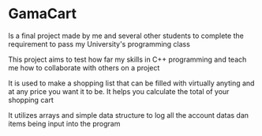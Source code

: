 # GamaCart
Is a final project made by me and several other students to complete the requirement to pass my University's programming class

This project aims to test how far my skills in C++ programming and teach me how to collaborate with others on a project

It is used to make a shopping list that can be filled with virtually anyting and at any price you want it to be. It helps you calculate the total of your shopping cart

It utilizes arrays and simple data structure to log all the account datas dan items being input into the program
